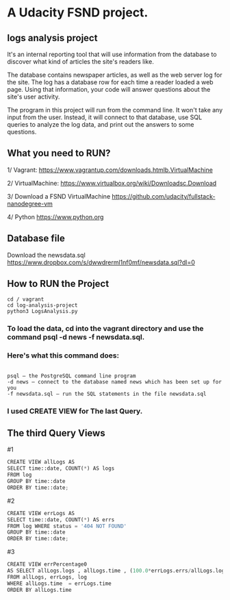 # A Udacity FSND project.


## logs analysis project
It's an internal reporting tool that will use information from the database to discover what kind of articles the site's readers like.

The database contains newspaper articles, as well as the web server log for the site. The log has a database row for each time a reader loaded a web page. Using that information, your code will answer questions about the site's user activity.

The program in this project will run from the command line. It won't take any input from the user. Instead, it will connect to that database, use SQL queries to analyze the log data, and print out the answers to some questions.

## What you need to RUN?
1/ Vagrant:	https://www.vagrantup.com/downloads.htmlb.VirtualMachine

2/ VirtualMachine:	https://www.virtualbox.org/wiki/Downloadsc.Download

3/ Download	a	FSND	VirtualMachine https://github.com/udacity/fullstack-nanodegree-vm

4/ Python https://www.python.org

## Database file

Download the newsdata.sql https://www.dropbox.com/s/dwwdrerml1nf0mf/newsdata.sql?dl=0

## How to RUN the Project
```
cd / vagrant
cd log-analysis-project
python3 LogsAnalysis.py
```
### To load the data, cd into the vagrant directory and use the command psql -d news -f newsdata.sql.
### Here's what this command does:
```

psql — the PostgreSQL command line program
-d news — connect to the database named news which has been set up for you
-f newsdata.sql — run the SQL statements in the file newsdata.sql
```

### I used CREATE VIEW for The last Query.
## The third Query Views

#1 

```python
CREATE VIEW allLogs AS
SELECT time::date, COUNT(*) AS logs
FROM log
GROUP BY time::date
ORDER BY time::date;
```
#2 

```python
CREATE VIEW errLogs AS
SELECT time::date, COUNT(*) AS errs
FROM log WHERE status = '404 NOT FOUND'
GROUP BY time::date
ORDER BY time::date;
```

#3 

```python
CREATE VIEW errPercentage0
AS SELECT allLogs.logs , allLogs.time , (100.0*errLogs.errs/allLogs.logs) AS percentage
FROM allLogs, errLogs, log 
WHERE allLogs.time  = errLogs.time 
ORDER BY allLogs.time

```

